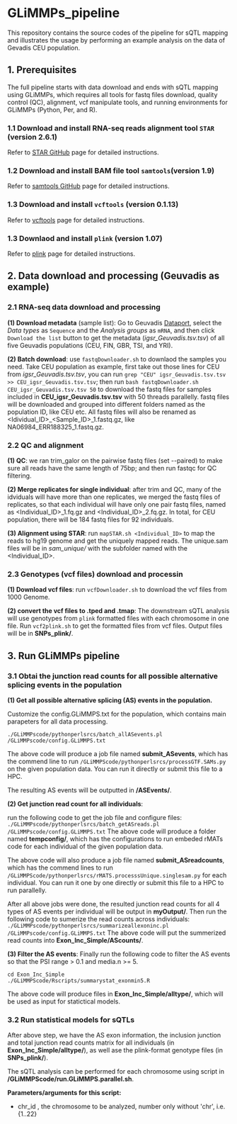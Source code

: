 # GLiMMPs_pipeline
This repository contains the source codes of the pipeline for sQTL mapping and illustrates the usage by performing an example analysis on the data of Gevadis CEU population.
## 1. Prerequisites
The full pipeline starts with data download and ends with sQTL mapping using GLiMMPs, which requires all tools for fastq files download, quality control (QC), alignment, vcf manipulate tools, and running environments for GLiMMPs (Python, Per, and R).
### 1.1 Download and install RNA-seq reads alignment tool `STAR` (version 2.6.1)
Refer to [STAR GitHub](https://github.com/alexdobin/STAR) page for detailed instructions.
### 1.2 Download and install BAM file tool `samtools`(version 1.9)
Refer to [samtools GitHub](https://github.com/samtools/samtools) page for detailed instructions.
### 1.3 Download and install `vcftools` (version 0.1.13)
Refer to [vcftools](https://vcftools.github.io/examples.html) page for detailed instructions.
### 1.3 Downlaod and install `plink` (version 1.07)
Refer to [plink](http://zzz.bwh.harvard.edu/plink/download.shtml) page for detailed instructions.
## 2. Data download and processing (Geuvadis as example)
### 2.1 RNA-seq data download and processing
**(1) Download metadata** (sample list): Go to Geuvadis [Dataport](http://www.internationalgenome.org/data-portal/data-collection/geuvadis), select the *Data types* as `Sequence` and the *Analysis groups* as `mRNA`, and then click `Download the list` button to get the metadata (*igsr_Geuvadis.tsv.tsv*) of all five Geuvadis populations (CEU, FIN, GBR, TSI, and YRI).

**(2) Batch download**: use `fastqDownloader.sh` to downlaod the samples you need. Take CEU population as example, first take out those lines for CEU from *igsr_Geuvadis.tsv.tsv*, you can run `grep "CEU" igsr_Geuvadis.tsv.tsv >> CEU_igsr_Geuvadis.tsv.tsv`; then run `bash fastqDownloader.sh CEU_igsr_Geuvadis.tsv.tsv 50` to download the fastq files for samples included in **CEU_igsr_Geuvadis.tsv.tsv** with 50 threads parallelly.
fastq files will be downloaded and grouped into different folders named as the population ID, like CEU etc. All fastq files will also be renamed as <Idividual_ID>\_<Sample_ID>\_1.fastq.gz, like NA06984_ERR188325_1.fastq.gz.
### 2.2 QC and alignment
**(1) QC**: we ran trim_galor on the pairwise fastq files (set --paired) to make sure all reads have the same length of 75bp; and then run fastqc for QC filtering.

**(2) Merge replicates for single individual**: after trim and QC, many of the idviduals will have more than one replicates, we merged the fastq files of replicates, so that each individual will have only one pair fastq files, named as <Individual_ID>\_1.fq.gz and <Individual_ID>\_2.fq.gz. In total, for CEU population, there will be 184 fastq files for 92 individuals.

**(3) Alignment using STAR**: run `mapSTAR.sh <Individual_ID>` to map the reads to hg19 genome and get the uniquely mapped reads. The unique.sam files will be in *sam_unique/* with the subfolder named with the <Individual_ID>.
### 2.3 Genotypes (vcf files) download and processin
**(1) Download vcf files**: run `vcfDownloader.sh` to download the vcf files from 1000 Genome.

**(2) convert the vcf files to .tped and .tmap**: The downstream sQTL analysis will use genotypes from `plink` formatted files with each chromosome in one file. Run `vcf2plink.sh` to get the formatted files from vcf files. Output files will be in **SNPs_plink/**.
## 3. Run GLiMMPs pipeline
### 3.1 Obtai the junction read counts for all possible alternative splicing events in the population
**(1) Get all possible alternative splicing (AS) events in the population.**

Customize the config.GLiMMPS.txt for the population, which contains main parapeters for all data processing.

  ```./GLiMMPscode/pythonperlsrcs/batch_allASevents.pl /GLiMMPscode/config.GLiMMPS.txt```

The above code will produce a job file named **submit_ASevents**, which has the commend line to run `/GLiMMPScode/pythonperlsrcs/processGTF.SAMs.py` on the given population data. You can run it directly or submit this file to a HPC.

The resulting AS events will be outputted in **/ASEvents/**.

**(2) Get junction read count for all individuals**: 

run the following code to get the job file and configure files:
```./GLiMMPscode/pythonperlsrcs/batch_getASreads.pl /GLiMMPscode/config.GLiMMPS.txt```
The above code will produce a folder named **tempconfig/**, which has the configurations to run embeded rMATs code for each individual of the given population data. 

The above code will also produce a job file named **submit_ASreadcounts**, which has the commend lines to run `/GLiMMPScode/pythonperlsrcs/rMATS.processsUnique.singlesam.py` for each individual. You can run it one by one directly or submit this file to a HPC to run parallelly.

After all above jobs were done, the resulted junction read counts for all 4 types of AS events per individual will be output in **myOutput/**. Then run the following code to sumerize the read counts across individuals:
```./GLiMMPscode/pythonperlsrcs/summarizeallexoninc.pl /GLiMMPscode/config.GLiMMPS.txt```
The above code will put the summerized read counts into **Exon_Inc_Simple/AScounts/**. 

**(3) Filter the AS events**: 
Finally run the following code to filter the AS events so that the PSI range > 0.1 and media.n >= 5.
```
cd Exon_Inc_Simple
./GLiMMPScode/Rscripts/summarystat_exonmin5.R
```
The above code will produce files in **Exon_Inc_Simple/alltype/**, which will be used as input for statictical models.

### 3.2 Run statistical models for sQTLs
After above step, we have the AS exon information, the inclusion junction and total junction read counts matrix for all individuals (in **Exon_Inc_Simple/alltype/**), as well ase the plink-format genotype files (in **SNPs_plink/**).

The sQTL analysis can be performed for each chromosome using script in **/GLiMMPScode/run.GLiMMPS.parallel.sh**.

**Parameters/arguments for this script:**

- chr_id <INT>, the chromosome to be analyzed, number only without 'chr', i.e. {1..22}
  
